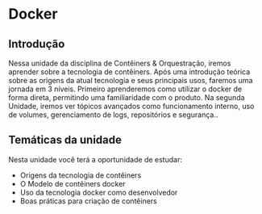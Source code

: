 # Docker

## Introdução
Nessa unidade da disciplina de Contêiners & Orquestração, iremos aprender sobre a tecnologia de contêiners. Após uma introdução teórica sobre as origens da atual tecnologia e seus principais usos, faremos uma jornada em 3 níveis. Primeiro aprenderemos como utilizar o docker de forma direta, permitindo uma familiaridade com o produto. Na segunda Unidade, iremos ver tópicos avançados como funcionamento interno, uso de volumes, gerenciamento de logs, repositórios e segurança..


## Temáticas da unidade

Nesta unidade você terá a oportunidade de estudar:

 - Origens da tecnologia de contêiners
 - O Modelo de contêiners docker
 - Uso da tecnologia docker como desenvolvedor
 - Boas práticas para criação de contêiners
